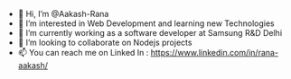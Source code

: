 - 👋 Hi, I’m @Aakash-Rana
- 👀 I’m interested in Web Development and learning new Technologies
- 🌱 I’m currently working as a software developer at Samsung R&D Delhi
- 💞️ I’m looking to collaborate on Nodejs projects
- 📫 You can reach me on Linked In : https://www.linkedin.com/in/rana-aakash/

<!---
Aakash-Rana/Aakash-Rana is a ✨ special ✨ repository because its `README.md` (this file) appears on your GitHub profile.
You can click the Preview link to take a look at your changes.
--->
